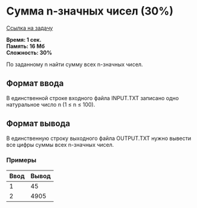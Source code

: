 <h1 class="title">Сумма n-значных чисел (30%)</h1>
<p><a href="https://acmp.ru/index.asp?main=task&id_task=682" target="_blank">Ссылка на задачу</a></p>
<p><b>Время: 1 сек.<br>Память: 16 Мб<br>Сложность: 30%</b></p>
<p>По заданному n найти сумму всех n-значных чисел.</p>
<h2>Формат ввода</h2>
<p>В единственной строке входного файла INPUT.TXT записано одно натуральное число n (1 ≤ n ≤ 100).</p>
<h2>Формат вывода</h2>
<p>В единственную строку выходного файла OUTPUT.TXT нужно вывести все цифры суммы всех n-значных чисел.</p>
<h3>Примеры</h3>
<table class="sample-tests">
  <thead>
     <tr>
        <th>Ввод</th>
        <th>Вывод</th>
     </tr>
  </thead>
  <tbody>
     <tr>
        <td>1</td>
        <td>45</td>
     </tr>
     <tr>
        <td>2</td>
        <td>4905</td>
     </tr>
  </tbody>
</table>